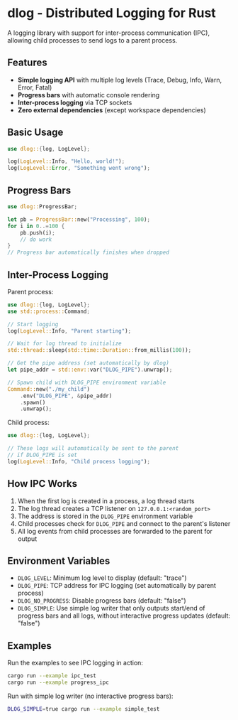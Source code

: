# dlog - Distributed Logging for Rust

A logging library with support for inter-process communication (IPC), allowing child processes to send logs to a parent process.

## Features

- **Simple logging API** with multiple log levels (Trace, Debug, Info, Warn, Error, Fatal)
- **Progress bars** with automatic console rendering
- **Inter-process logging** via TCP sockets
- **Zero external dependencies** (except workspace dependencies)

## Basic Usage

```rust
use dlog::{log, LogLevel};

log(LogLevel::Info, "Hello, world!");
log(LogLevel::Error, "Something went wrong");
```

## Progress Bars

```rust
use dlog::ProgressBar;

let pb = ProgressBar::new("Processing", 100);
for i in 0..=100 {
    pb.push(i);
    // do work
}
// Progress bar automatically finishes when dropped
```

## Inter-Process Logging

Parent process:
```rust
use dlog::{log, LogLevel};
use std::process::Command;

// Start logging
log(LogLevel::Info, "Parent starting");

// Wait for log thread to initialize
std::thread::sleep(std::time::Duration::from_millis(100));

// Get the pipe address (set automatically by dlog)
let pipe_addr = std::env::var("DLOG_PIPE").unwrap();

// Spawn child with DLOG_PIPE environment variable
Command::new("./my_child")
    .env("DLOG_PIPE", &pipe_addr)
    .spawn()
    .unwrap();
```

Child process:
```rust
use dlog::{log, LogLevel};

// These logs will automatically be sent to the parent
// if DLOG_PIPE is set
log(LogLevel::Info, "Child process logging");
```

## How IPC Works

1. When the first log is created in a process, a log thread starts
2. The log thread creates a TCP listener on `127.0.0.1:<random_port>`
3. The address is stored in the `DLOG_PIPE` environment variable
4. Child processes check for `DLOG_PIPE` and connect to the parent's listener
5. All log events from child processes are forwarded to the parent for output

## Environment Variables

- `DLOG_LEVEL`: Minimum log level to display (default: "trace")
- `DLOG_PIPE`: TCP address for IPC logging (set automatically by parent process)
- `DLOG_NO_PROGRESS`: Disable progress bars (default: "false")
- `DLOG_SIMPLE`: Use simple log writer that only outputs start/end of progress bars and all logs, without interactive progress updates (default: "false")

## Examples

Run the examples to see IPC logging in action:

```bash
cargo run --example ipc_test
cargo run --example progress_ipc
```

Run with simple log writer (no interactive progress bars):

```bash
DLOG_SIMPLE=true cargo run --example simple_test
```
